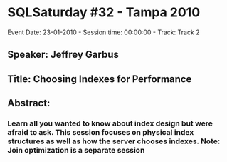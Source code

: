 # SQLSaturday #32 - Tampa 2010
Event Date: 23-01-2010 - Session time: 00:00:00 - Track: Track 2
## Speaker: Jeffrey Garbus
## Title: Choosing Indexes for Performance
## Abstract:
### Learn all you wanted to know about index design but were afraid to ask. This session focuses on physical index structures as well as how the server chooses indexes. Note: Join optimization is a separate session
